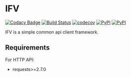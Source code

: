 # IFV

[![Codacy Badge](https://api.codacy.com/project/badge/Grade/2c1d5c71885147a9bd28ea6fd29eb856)](https://www.codacy.com/app/imyikong/IFV?utm_source=github.com&utm_medium=referral&utm_content=MrLYC/IFV&utm_campaign=badger)
[![Build Status](https://travis-ci.org/MrLYC/IFV.svg?branch=master)](https://travis-ci.org/MrLYC/IFV)
[![codecov](https://codecov.io/gh/MrLYC/ifv/branch/master/graph/badge.svg)](https://codecov.io/gh/MrLYC/ifv)
[![PyPI](https://img.shields.io/pypi/v/ifv.svg)](https://pypi.python.org/pypi/ifv)
[![PyPI](https://img.shields.io/pypi/pyversions/ifv.svg)](https://pypi.python.org/pypi/ifv)

IFV is a simple common api client framework.

## Requirements
For HTTP API:
 - requests>=2.7.0
